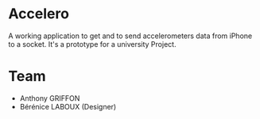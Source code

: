 # Accelero

A working application to get and to send accelerometers data from iPhone to a socket.
It's a prototype for a university Project.

# Team

- Anthony GRIFFON
- Bérénice LABOUX (Designer)
